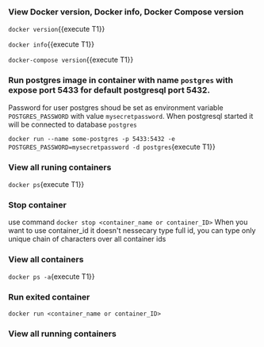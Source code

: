 ### View Docker version, Docker info, Docker Compose version

`docker version`{{execute T1}}

`docker info`{{execute T1}}

`docker-compose version`{{execute T1}}

### Run postgres image in container with name `postgres` with expose port 5433 for default postgresql port 5432.
Password for user postgres shoud be set as environment variable `POSTGRES_PASSWORD` with value `mysecretpassword`. When postgresql started it will be connected to database `postgres`

`docker run --name some-postgres -p 5433:5432 -e POSTGRES_PASSWORD=mysecretpassword -d postgres`{execute T1}}

### View all runing containers

`docker ps`{execute T1}}

### Stop container

use command `docker stop <container_name or container_ID>` When you want to use container_id it doesn't nessecary type full id, you can type only unique chain of characters over all container ids 

### View all containers

`docker ps -a`{execute T1}}

### Run exited container

`docker run <container_name or container_ID>`

### View all running containers


